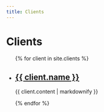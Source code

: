 ```yaml
---
title: Clients
---
```

<h1>Clients</h1>

<ul>
  {% for client in site.clients %}
    <li>
      <h2><a href="{{ client.url }}">{{ client.name }}</a></h2>
      <p>{{ client.content | markdownify }}</p>
    </li>
  {% endfor %}
</ul>